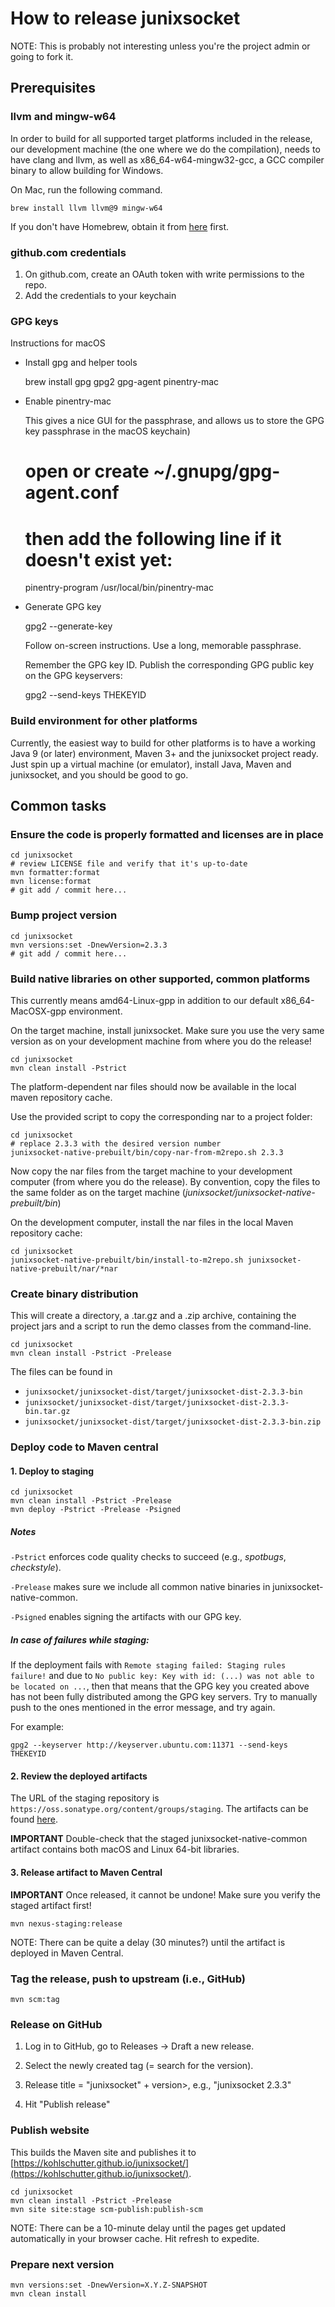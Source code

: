 # How to release junixsocket

NOTE: This is probably not interesting unless you're the project admin or going to fork it.

## Prerequisites

### llvm and mingw-w64

In order to build for all supported target platforms included in the release, our development
machine (the one where we do the compilation), needs to have clang and llvm, as well as
x86_64-w64-mingw32-gcc, a GCC compiler binary to allow building for Windows.

On Mac, run the following command.

    brew install llvm llvm@9 mingw-w64
    
If you don't have Homebrew, obtain it from [here](https://brew.sh/) first.

### github.com credentials

1. On github.com, create an OAuth token with write permissions to the repo.
2. Add the credentials to your keychain
    
### GPG keys

Instructions for macOS

 * Install gpg and helper tools    

    brew install gpg gpg2 gpg-agent pinentry-mac


 * Enable pinentry-mac
 
   This gives a nice GUI for the passphrase, and allows us to store the GPG key passphrase in the macOS keychain)

    # open or create ~/.gnupg/gpg-agent.conf 
    # then add the following line if it doesn't exist yet:
    pinentry-program /usr/local/bin/pinentry-mac
    
 * Generate GPG key
 
 
    gpg2 --generate-key 
   
   Follow on-screen instructions. Use a long, memorable passphrase.
   
   Remember the GPG key ID. Publish the corresponding GPG public key on the GPG keyservers:
   
    gpg2 --send-keys THEKEYID
    
### Build environment for other platforms

Currently, the easiest way to build for other platforms is to have a working Java 9 (or later)
environment, Maven 3+ and the junixsocket project ready. Just spin up a virtual machine (or emulator),
install Java, Maven and junixsocket, and you should be good to go.
    
## Common tasks

### Ensure the code is properly formatted and licenses are in place

    cd junixsocket
    # review LICENSE file and verify that it's up-to-date
    mvn formatter:format
    mvn license:format
    # git add / commit here...

### Bump project version

    cd junixsocket
    mvn versions:set -DnewVersion=2.3.3
    # git add / commit here...
    
### Build native libraries on other supported, common platforms

This currently means amd64-Linux-gpp in addition to our default x86_64-MacOSX-gpp environment. 

On the target machine, install junixsocket. Make sure you use the very same version as on your
development machine from where you do the release!

    cd junixsocket
    mvn clean install -Pstrict

The platform-dependent nar files should now be available in the local maven repository cache.

Use the provided script to copy the corresponding nar to a project folder:

    cd junixsocket
    # replace 2.3.3 with the desired version number
    junixsocket-native-prebuilt/bin/copy-nar-from-m2repo.sh 2.3.3

Now copy the nar files from the target machine to your development computer (from where you do the release).
By convention, copy the files to the same folder as on the target machine (*junixsocket/junixsocket-native-prebuilt/bin*)

On the development computer, install the nar files in the local Maven repository cache:

    cd junixsocket
    junixsocket-native-prebuilt/bin/install-to-m2repo.sh junixsocket-native-prebuilt/nar/*nar

### Create binary distribution

This will create a directory, a .tar.gz and a .zip archive, containing the project jars and
a script to run the demo classes from the command-line.

    cd junixsocket
    mvn clean install -Pstrict -Prelease

The files can be found in

   * `junixsocket/junixsocket-dist/target/junixsocket-dist-2.3.3-bin`
   * `junixsocket/junixsocket-dist/target/junixsocket-dist-2.3.3-bin.tar.gz`
   * `junixsocket/junixsocket-dist/target/junixsocket-dist-2.3.3-bin.zip`

### Deploy code to Maven central

#### 1. Deploy to staging
  
    cd junixsocket
    mvn clean install -Pstrict -Prelease
    mvn deploy -Pstrict -Prelease -Psigned
    
##### Notes

`-Pstrict` enforces code quality checks to succeed (e.g., *spotbugs*, *checkstyle*). 

`-Prelease` makes sure we include all common native binaries in junixsocket-native-common.

`-Psigned` enables signing the artifacts with our GPG key. 

##### In case of failures while staging:

If the deployment fails with `Remote staging failed: Staging rules failure!` and due to
`No public key: Key with id: (...) was not able to be located on ...`,
then that means that the GPG key you created above has not been fully distributed among the GPG key
servers. Try to manually push to the ones mentioned in the error message, and try again.

For example:

    gpg2 --keyserver http://keyserver.ubuntu.com:11371 --send-keys THEKEYID
    
#### 2. Review the deployed artifacts
  
The URL of the staging repository is `https://oss.sonatype.org/content/groups/staging`.
The artifacts can be found [here](https://oss.sonatype.org/content/groups/staging/com/kohlschutter/junixsocket/).

**IMPORTANT** Double-check that the staged junixsocket-native-common artifact contains both macOS
and Linux 64-bit libraries. 

#### 3. Release artifact to Maven Central
  
**IMPORTANT** Once released, it cannot be undone! Make sure you verify the staged artifact first!
  
    mvn nexus-staging:release     

NOTE: There can be quite a delay (30 minutes?) until the artifact is deployed in Maven Central.

### Tag the release, push to upstream (i.e., GitHub)

    mvn scm:tag

### Release on GitHub
    
1. Log in to GitHub, go to Releases -> Draft a new release.

2. Select the newly created tag (= search for the version).

3. Release title = "junixsocket" + version>, e.g., "junixsocket 2.3.3"

4. Hit "Publish release"    

### Publish website 

This builds the Maven site and publishes it to [https://kohlschutter.github.io/junixsocket/](https://kohlschutter.github.io/junixsocket/).

    cd junixsocket 
    mvn clean install -Pstrict -Prelease
    mvn site site:stage scm-publish:publish-scm

NOTE: There can be a 10-minute delay until the pages get updated automatically in your browser cache.
Hit refresh to expedite.

### Prepare next version

    mvn versions:set -DnewVersion=X.Y.Z-SNAPSHOT
    mvn clean install
    
